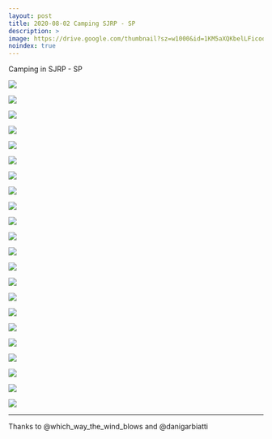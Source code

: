 ```yaml
---
layout: post
title: 2020-08-02 Camping SJRP - SP
description: >
image: https://drive.google.com/thumbnail?sz=w1000&id=1KM5aXQKbelLFicootH_NcAgUl6tu0xkv
noindex: true
---
```


Camping in SJRP - SP 

![](https://drive.google.com/thumbnail?sz=w1000&id=19POVo2ROLNb8NBeaCSqa0vSxTA91vRlX)

![](https://drive.google.com/thumbnail?sz=w1000&id=16htl1OIvwGGXxRYbk6YsunG0PnqUZG4Z)

![](https://drive.google.com/thumbnail?sz=w1000&id=1kg8YkmtM0O3I0BERwQz8TWys9_N6-81n)

![](https://drive.google.com/thumbnail?sz=w1000&id=12AYSM9AftQ5hUK9GNYQzL2s86NTQYM3W)

![](https://drive.google.com/thumbnail?sz=w1000&id=1E0ILlcKJpMxcN7QgDjo8h9pmPmc2mTAc)

![](https://drive.google.com/thumbnail?sz=w1000&id=1VLZiin1is4y88V1GKSOgNKB94JGEdDHJ)

![](https://drive.google.com/thumbnail?sz=w1000&id=1QvwbtTK4Od4mVfjvDrRKkQiV1ebqfSQ7)

![](https://drive.google.com/thumbnail?sz=w1000&id=1KM5aXQKbelLFicootH_NcAgUl6tu0xkv)

![](https://drive.google.com/thumbnail?sz=w1000&id=1LXeCmh_AmZZ4JsZt7zBqlIvMlr8_Ygm1)

![](https://drive.google.com/thumbnail?sz=w1000&id=1U8GWoSsgX9E2EJYda0Fa5vScWT6sBNFQ)

![](https://drive.google.com/thumbnail?sz=w1000&id=1bX2HjzpvGA0nGSw_bkEld42gSetDIteA)

![](https://drive.google.com/thumbnail?sz=w1000&id=1vi6aGFMmuymWvcX4MzYEIwwf5CEc2WNa)

![](https://drive.google.com/thumbnail?sz=w1000&id=1t3D_hJROX8R3QIbKHC8eVfzgCFHzqeyu)

![](https://drive.google.com/thumbnail?sz=w1000&id=1ULELxd8qB6GYnBCSvWRGREcvNPa90WWK)

![](https://drive.google.com/thumbnail?sz=w1000&id=1b_VTyigHYG7fMUoVSicjkT06R_Zl4njU)

![](https://drive.google.com/thumbnail?sz=w1000&id=1AKwH1rbz6IQNiqqKn0ii652w8ykwcWv3)

![](https://drive.google.com/thumbnail?sz=w1000&id=1DOjwMjguzTJbK5fBuh0FstDrMSdYY4WR)

![](https://drive.google.com/thumbnail?sz=w1000&id=1AW19m38rjSSQBkqoUI1NDPxVcY4uk6yN)

![](https://drive.google.com/thumbnail?sz=w1000&id=1IWWOa7tKRxJ4yqNJ0r5MIE1TuQGJ4x_g)

![](https://drive.google.com/thumbnail?sz=w1000&id=1rYwRdEv3hpC4dRYnboS8tR6j8tuOiNSi)

![](https://drive.google.com/thumbnail?sz=w1000&id=1Iq98kvoOCty832wQ0l539U2z0eYHvAAk)

![](https://drive.google.com/thumbnail?sz=w1000&id=1mU2wgsl20tl7JiX-3CW3DNiiTWmDu9H1)




* * * 

Thanks to @which_way_the_wind_blows and @danigarbiatti

